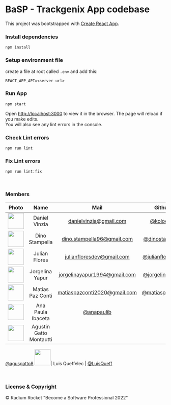 # BaSP - Trackgenix App codebase

This project was bootstrapped with [Create React App](https://github.com/facebook/create-react-app).


### Install dependencies

    npm install

### Setup environment file
create a file at root called `.env` and add this:

    REACT_APP_API=<server url>

### Run App
    npm start

Open [http://localhost:3000](http://localhost:3000) to view it in the browser.
The page will reload if you make edits.\
You will also see any lint errors in the console.


### Check Lint errors
    npm run lint

### Fix Lint errors
    npm run lint:fix

<br>

### Members

|Photo | Name  | Mail | Github
| :-----: | :-----: | :-----: | :-----: |
<img src="https://avatars.githubusercontent.com/u/95362032?v=4" height="50" width="50">| Daniel Vinzia | danielvinzia@gmail.com | [@kolodani](<https://github.com/kolodani>)
<img src="https://avatars.githubusercontent.com/u/104790748?v=4" height="50" width="50">| Dino Stampella | dino.stampella96@gmail.com | [@dinostampella](<https://github.com/DinoStampella>)
<img src="https://avatars.githubusercontent.com/u/96196361?v=4" height="50" width="50">| Julian Flores | julianfloresdev@gmail.com | [@julianfloresdev](<https://github.com/JulianFloresDev>)
<img src="https://avatars.githubusercontent.com/u/109431369?v=4" height="50" width="50">| Jorgelina Yapur | jorgelinayapur1994@gmail.com | [@jorgelinayapur](<https://github.com/joryapur>)
<img src="https://avatars.githubusercontent.com/u/100850660?v=4" height="50" width="50">| Matias Paz Conti | matiaspazconti2020@gmail.com | [@matiaspazconti](<https://github.com/MatiasPazConti>)
<img src="https://avatars.githubusercontent.com/u/111021814?v=4" height="50" width="50">| Ana Paula Ibaceta | [@anapaulib](<https://github.com/anapaulib>)
<img src="https://avatars.githubusercontent.com/u/105654197?v=4" height="50" width="50">| Agustin Gatto Montautti |
[@agusgatto8](<https://github.com/agusgatto8>)
<img src="https://avatars.githubusercontent.com/u/111021329?v=4" height="50" width="50">| Luis Queffelec | [@LuisQueff](<https://github.com/LuisQueff>)

<br>

### License & Copyright

© Radium Rocket "Become a Software Professional 2022"